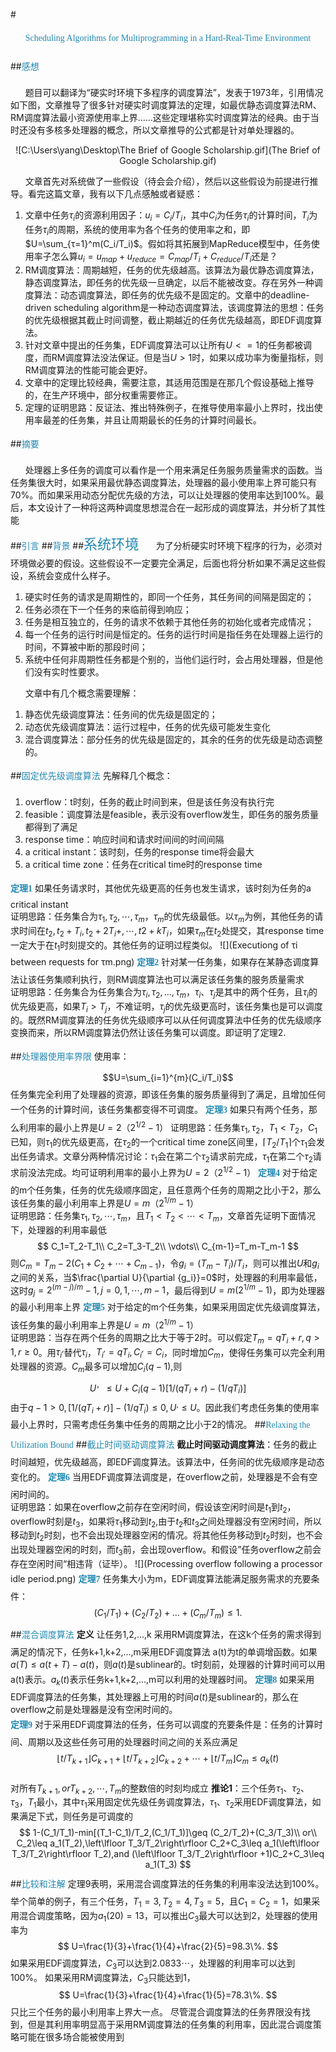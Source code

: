  
#<center><element style="margin:0em 0px 12px; padding:0px; font-family:Microsoft YaHei;   color:rgb(32,136,178); line-height:32px">Scheduling Algorithms for Multiprogramming in a Hard-Real-Time Environment</element></center>

##<element style="margin:0em 0px 12px; padding:0px; font-family:Microsoft YaHei;   color:rgb(32,136,178); line-height:32px">感想</element>

&nbsp;&nbsp;&nbsp;&nbsp;&nbsp;&nbsp;题目可以翻译为“硬实时环境下多程序的调度算法”，发表于1973年，引用情况如下图，文章推导了很多针对硬实时调度算法的定理，如最优静态调度算法RM、RM调度算法最小资源使用率上界……这些定理堪称实时调度算法的经典。由于当时还没有多核多处理器的概念，所以文章推导的公式都是针对单处理器的。

<center>![C:\Users\yang\Desktop\The Brief of Google Scholarship.gif](The Brief of Google Scholarship.gif)</center>  

&nbsp;&nbsp;&nbsp;&nbsp;&nbsp;&nbsp;文章首先对系统做了一些假设（待会会介绍），然后以这些假设为前提进行推导。看完这篇文章，我有以下几点感触或者疑惑：
1. 文章中任务$τ_i$的资源利用因子：$u_i=C_i/T_i$，其中$C_i$为任务$τ_i$的计算时间，$T_i$为任务$τ_i$的周期，系统的使用率为各个任务的使用率之和，即$U=\sum_{τ=1}^m(C_i/T_i)$。假如将其拓展到MapReduce模型中，任务使用率子怎么算$u_i=u_{map}+u_{reduce}=C_{map}/T_i+C_{reduce}/T_i$还是？
2. RM调度算法：周期越短，任务的优先级越高。该算法为最优静态调度算法，静态调度算法，即任务的优先级一旦确定，以后不能被改变。存在另外一种调度算法：动态调度算法，即任务的优先级不是固定的。文章中的deadline-driven scheduling algorithm是一种动态调度算法，该调度算法的思想：任务的优先级根据其截止时间调整，截止期越近的任务优先级越高，即EDF调度算法。
3. 针对文章中提出的任务集，EDF调度算法可以让所有$U<=1$的任务都被调度，而RM调度算法没法保证。但是当$U>1$时，如果以成功率为衡量指标，则RM调度算法的性能可能会更好。
4. 文章中的定理比较经典，需要注意，其适用范围是在那几个假设基础上推导的，在生产环境中，部分权重需要修正。
5. 定理的证明思路：反证法、推出特殊例子，在推导使用率最小上界时，找出使用率最差的任务集，并且让周期最长的任务的计算时间最长。

##<element style="margin:0em 0px 12px; padding:0px; font-family:Microsoft YaHei;  color:rgb(32,136,178); line-height:32px">摘要</element>

&nbsp;&nbsp;&nbsp;&nbsp;&nbsp;&nbsp;处理器上多任务的调度可以看作是一个用来满足任务服务质量需求的函数。当任务集很大时，如果采用最优静态调度算法，处理器的最小使用率上界可能只有70%。而如果采用动态分配优先级的方法，可以让处理器的使用率达到100%。最后，本文设计了一种将这两种调度思想混合在一起形成的调度算法，并分析了其性能


##<element style="margin:0em 0px 12px; padding:0px; font-family:Microsoft YaHei;   color:rgb(32,136,178); line-height:32px">引言</element>
##<element style="margin:0em 0px 12px; padding:0px; font-family:Microsoft YaHei;   color:rgb(32,136,178); line-height:32px">背景</element>
##<element style="margin:0em 0px 12px; padding:0px; font-family:Microsoft YaHei; font-size:22px; color:rgb(32,136,178); line-height:32px">系统环境</element>
&nbsp;&nbsp;&nbsp;&nbsp;&nbsp;&nbsp;为了分析硬实时环境下程序的行为，必须对环境做必要的假设。这些假设不一定要完全满足，后面也将分析如果不满足这些假设，系统会变成什么样子。
1. 硬实时任务的请求是周期性的，即同一个任务，其任务间的间隔是固定的；
2. 任务必须在下一个任务的来临前得到响应；
3. 任务是相互独立的，任务的请求不依赖于其他任务的初始化或者完成情况；
4. 每一个任务的运行时间是恒定的。任务的运行时间是指任务在处理器上运行的时间，不算被中断的那段时间；
5. 系统中任何非周期性任务都是个别的，当他们运行时，会占用处理器，但是他们没有实时性要求。  

&nbsp;&nbsp;&nbsp;&nbsp;&nbsp;&nbsp;文章中有几个概念需要理解：
1. 静态优先级调度算法：任务间的优先级是固定的；
2. 动态优先级调度算法：运行过程中，任务的优先级可能发生变化
3. 混合调度算法：部分任务的优先级是固定的，其余的任务的优先级是动态调整的。

##<element style="margin:0em 0px 12px; padding:0px; font-family:Microsoft YaHei;   color:rgb(32,136,178); line-height:32px">固定优先级调度算法</element>
先解释几个概念：
1. overflow：t时刻，任务的截止时间到来，但是该任务没有执行完
2. feasible：调度算法是feasible，表示没有overflow发生，即任务的服务质量都得到了满足
3. response time：响应时间和请求时间间的时间间隔
4. a critical instant：该时刻，任务的response time将会最大
5. a critical time zone：任务在critical time时的response time

**<element style="margin:0em 0px 12px; padding:0px; font-family:Microsoft YaHei; color:rgb(32,136,178); line-height:32px">定理1</element>** 如果任务请求时，其他优先级更高的任务也发生请求，该时刻为任务的a critical instant  
证明思路：任务集合为$τ_1,τ_2,\cdots,τ_m$，$τ_m$的优先级最低。以$τ_m$为例，其他任务的请求时间在$t_2,t_2+T_i,t_2+2T_i+,\cdots,t2+kT_i$，如果$τ_m$在$t_2$处提交，其response time 一定大于在$t_1$时刻提交的。其他任务的证明过程类似。
![](Executiong of τi between requests for τm.png)
**<element style="margin:0em 0px 12px; padding:0px; font-family:Microsoft YaHei; color:rgb(32,136,178); line-height:32px">定理2</element>** 针对某一任务集，如果存在某静态调度算法让该任务集顺利执行，则RM调度算法也可以满足该任务集的服务质量需求  
证明思路：任务集合为任务集合为$τ_i,τ_2,...,τ_m$，$τ_i$、$τ_j$是其中的两个任务，且$τ_i$的优先级更高，如果$T_i>T_j$，不难证明，$τ_j$的优先级更高时，该任务集也是可以调度的。既然RM调度算法的任务优先级顺序可以从任何调度算法中任务的优先级顺序变换而来，所以RM调度算法仍然让该任务集可以调度。即证明了定理2.

##<element style="margin:0em 0px 12px; padding:0px; font-family:Microsoft YaHei;  color:rgb(32,136,178); line-height:32px">处理器使用率界限</element>
使用率：
$$U=\sum_{i=1}^{m}(C_i/T_i)$$
任务集完全利用了处理器的资源，即该任务集的服务质量得到了满足，且增加任何一个任务的计算时间，该任务集都变得不可调度。
**<element style="margin:0em 0px 12px; padding:0px; font-family:Microsoft YaHei; color:rgb(32,136,178); line-height:32px">定理3</element>** 如果只有两个任务，那么利用率的最小上界是$U=2（2^{1/2}-1）$ 
证明思路：任务集$τ_1,τ_2$，$T_1 < T_2$，$C_1$已知，则$τ_1$的优先级更高，在$τ_2$的一个critical time zone区间里，$\lceil{T_2/T_1}\rceil$个$τ_1$会发出任务请求。文章分两种情况讨论：$τ_1$会在第二个$τ_2$请求前完成，$τ_1$在第二个$τ_2$请求前没法完成。均可证明利用率的最小上界为$U=2（2^{1/2}-1）$ 
**<element style="margin:0em 0px 12px; padding:0px; font-family:Microsoft YaHei; color:rgb(32,136,178); line-height:32px">定理4</element>** 对于给定的m个任务集，任务的优先级顺序固定，且任意两个任务的周期之比小于2，那么该任务集的最小利用率上界是$U=m（2^{1/m}-1）$  
证明思路：任务集$τ_1,τ_2,\cdots,τ_m$，且$T_1 < T_2 < \cdots < T_m$，文章首先证明下面情况下，处理器的利用率最低
$$
C_1=T_2-T_1\\
C_2=T_3-T_2\\
\vdots\\
C_{m-1}=T_m-T_m-1
$$
则$C_m=T_m-2(C_1+C_2+\cdots+C_{m-1})$，令$g_i=(T_m-T_i)/T_i$，则可以推出$U$和$g_i$之间的关系，当$\frac{\partial U}{\partial {g_i}}=0$时，处理器的利用率最低，这时$g_j=2^{(m-j)/m}-1,j=0,1,\cdots,m-1$，最后得到$U=m(2^{1/m}-1)$，即为处理器的最小利用率上界
**<element style="margin:0em 0px 12px; padding:0px; font-family:Microsoft YaHei; color:rgb(32,136,178); line-height:32px">定理5</element>** 对于给定的m个任务集，如果采用固定优先级调度算法，该任务集的最小利用率上界是$U=m（2^{1/m}-1）$  
证明思路：当存在两个任务的周期之比大于等于2时。可以假定$T_m=qT_i+r,q>1,r\geq0$。用$τ_i^{,}$替代$τ_i$，$T_i^{,}=qT_i,C_i^{,}=C_i$，同时增加$C_m$，使得任务集可以完全利用处理器的资源。$C_m$最多可以增加$C_i(q-1)$,则
$$
U^，\leq U+C_i(q-1)[1/(qT_i+r)-(1/qT_i)]
$$
由于$q-1>0,[1/(qT_i+r)]-(1/qT_i)\leq 0,U^,\leq U$。因此我们考虑任务集的使用率最小上界时，只需考虑任务集中任务的周期之比小于2的情况。
##<element style="margin:0em 0px 12px; padding:0px; font-family:Microsoft YaHei;  color:rgb(32,136,178); line-height:32px">Relaxing the Utilization Bound</element>
##<element style="margin:0em 0px 12px; padding:0px; font-family:Microsoft YaHei;  color:rgb(32,136,178); line-height:32px">截止时间驱动调度算法</element>
**截止时间驱动调度算法**：任务的截止时间越短，优先级越高，即EDF调度算法。该算法中，任务间的优先级顺序是动态变化的。
**<element style="margin:0em 0px 12px; padding:0px; font-family:Microsoft YaHei; color:rgb(32,136,178); line-height:32px">定理6</element>** 当用EDF调度算法调度是，在overflow之前，处理器是不会有空闲时间的。  
证明思路：如果在overflow之前存在空闲时间，假设该空闲时间是$t_1$到$t_2$，overflow时刻是$t_3$，如果将$τ_1$移动到$t_2$,由于$t_2$和$t_3$之间处理器没有空闲时间，所以移动到$t_2$时刻，也不会出现处理器空闲的情况。将其他任务移动到$t_2$时刻，也不会出现处理器空闲的时刻，而$t_3$前，会出现overflow。和假设”任务overflow之前会存在空闲时间“相违背（证毕）。
![](Processing overflow following a processor idle period.png)
**<element style="margin:0em 0px 12px; padding:0px; font-family:Microsoft YaHei; color:rgb(32,136,178); line-height:32px">定理7</element>** 任务集大小为m，EDF调度算法能满足服务需求的充要条件：
$$
(C_1/T_1)+(C_2/T_2)+…+(C_m/T_m)\leq 1.
$$
##<element style="margin:0em 0px 12px; padding:0px; font-family:Microsoft YaHei;  color:rgb(32,136,178); line-height:32px">混合调度算法</element>
**定义** 让任务1,2,...,k 采用RM调度算法，在这k个任务的需求得到满足的情况下，任务k+1,k+2,...,m采用EDF调度算法
a(t)为t的单调增函数。如果$a(T)\leq a(t+T)-a(t)$，则$a(t)$是sublinear的。t时刻前，处理器的计算时间可以用a(t)表示。$a_k(t)$表示任务k+1,k+2,...,m可以利用的处理器时间。
**<element style="margin:0em 0px 12px; padding:0px; font-family:Microsoft YaHei; color:rgb(32,136,178); line-height:32px">定理8</element>** 如果采用EDF调度算法的任务集，其处理器上可用的时间$a(t)$是sublinear的，那么在overflow之前是处理器是没有空闲时间的。  
**<element style="margin:0em 0px 12px; padding:0px; font-family:Microsoft YaHei; color:rgb(32,136,178); line-height:32px">定理9</element>** 对于采用EDF调度算法的任务，任务可以调度的充要条件是：任务的计算时间、周期以及这些任务可用的处理器时间之间的关系应满足
$$
\left\lfloor t/T_{k+1}\right\rfloor C_{k+1}+\left\lfloor t/T_{k+2}\right\rfloor C_{k+2}+\cdots+\left\lfloor t/T_{m}\right\rfloor C_{m}\leq a_k(t)
$$  
对所有$T_{k+1},or T_{k+2},\cdots,T_m$的整数倍的时刻均成立
**推论1**：三个任务$τ_1、τ_2、τ_3$，$T_1$最小，其中$τ_1$采用固定优先级任务调度算法，$τ_1、τ_2$采用EDF调度算法，如果满足下式，则任务是可调度的
$$
1-(C_1/T_1)-min[(T_1-C_1)/T_2,(C_1/T_1)]\geq (C_2/T_2)+(C_3/T_3)\\
or\\
C_2\leq a_1(T_2),\left\lfloor T_3/T_2\right\rfloor C_2+C_3\leq a_1(\left\lfloor T_3/T_2\right\rfloor T_2),and (\left\lfloor T_3/T_2\right\rfloor +1)C_2+C_3\leq a_1(T_3)
$$
##<element style="margin:0em 0px 12px; padding:0px; font-family:Microsoft YaHei;  color:rgb(32,136,178); line-height:32px">比较和注解</element>
定理9表明，采用混合调度算法的任务集的利用率没法达到100%。举个简单的例子，有三个任务，$T_1=3,T_2=4,T_3=5$，且$C_1=C_2=1$，如果采用混合调度策略，因为$a_1(20)=13$，可以推出$C_3$最大可以达到2，处理器的使用率为
$$
U=\frac{1}{3}+\frac{1}{4}+\frac{2}{5}=98.3\%.
$$
如果采用EDF调度算法，$C_3$可以达到$2.0833\cdots$，处理器的利用率可以达到100%。
如果采用RM调度算法，$C_3$只能达到1，
$$
U=\frac{1}{3}+\frac{1}{4}+\frac{1}{5}=78.3\%.
$$
只比三个任务的最小利用率上界大一点。
尽管混合调度算法的任务界限没有找到，但是其利用率明显高于采用RM调度算法的任务集的利用率，因此混合调度策略可能在很多场合能被使用到
